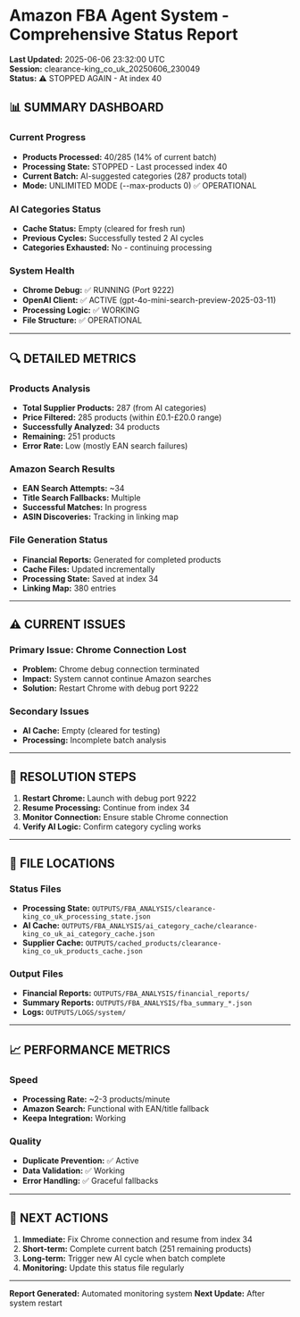 # Amazon FBA Agent System - Comprehensive Status Report

**Last Updated:** 2025-06-06 23:32:00 UTC  
**Session:** clearance-king_co_uk_20250606_230049  
**Status:** ⚠️ STOPPED AGAIN - At index 40

## 📊 SUMMARY DASHBOARD

### Current Progress
- **Products Processed:** 40/285 (14% of current batch)
- **Processing State:** STOPPED - Last processed index 40
- **Current Batch:** AI-suggested categories (287 products total)
- **Mode:** UNLIMITED MODE (--max-products 0) ✅ OPERATIONAL

### AI Categories Status
- **Cache Status:** Empty (cleared for fresh run)
- **Previous Cycles:** Successfully tested 2 AI cycles
- **Categories Exhausted:** No - continuing processing

### System Health
- **Chrome Debug:** ✅ RUNNING (Port 9222)
- **OpenAI Client:** ✅ ACTIVE (gpt-4o-mini-search-preview-2025-03-11)
- **Processing Logic:** ✅ WORKING
- **File Structure:** ✅ OPERATIONAL

---

## 🔍 DETAILED METRICS

### Products Analysis
- **Total Supplier Products:** 287 (from AI categories)
- **Price Filtered:** 285 products (within £0.1-£20.0 range)
- **Successfully Analyzed:** 34 products
- **Remaining:** 251 products
- **Error Rate:** Low (mostly EAN search failures)

### Amazon Search Results
- **EAN Search Attempts:** ~34
- **Title Search Fallbacks:** Multiple
- **Successful Matches:** In progress
- **ASIN Discoveries:** Tracking in linking map

### File Generation Status
- **Financial Reports:** Generated for completed products
- **Cache Files:** Updated incrementally
- **Processing State:** Saved at index 34
- **Linking Map:** 380 entries

---

## ⚠️ CURRENT ISSUES

### Primary Issue: Chrome Connection Lost
- **Problem:** Chrome debug connection terminated
- **Impact:** System cannot continue Amazon searches
- **Solution:** Restart Chrome with debug port 9222

### Secondary Issues
- **AI Cache:** Empty (cleared for testing)
- **Processing:** Incomplete batch analysis

---

## 🔧 RESOLUTION STEPS

1. **Restart Chrome:** Launch with debug port 9222
2. **Resume Processing:** Continue from index 34
3. **Monitor Connection:** Ensure stable Chrome connection
4. **Verify AI Logic:** Confirm category cycling works

---

## 📁 FILE LOCATIONS

### Status Files
- **Processing State:** `OUTPUTS/FBA_ANALYSIS/clearance-king_co_uk_processing_state.json`
- **AI Cache:** `OUTPUTS/FBA_ANALYSIS/ai_category_cache/clearance-king_co_uk_ai_category_cache.json`
- **Supplier Cache:** `OUTPUTS/cached_products/clearance-king_co_uk_products_cache.json`

### Output Files
- **Financial Reports:** `OUTPUTS/FBA_ANALYSIS/financial_reports/`
- **Summary Reports:** `OUTPUTS/FBA_ANALYSIS/fba_summary_*.json`
- **Logs:** `OUTPUTS/LOGS/system/`

---

## 📈 PERFORMANCE METRICS

### Speed
- **Processing Rate:** ~2-3 products/minute
- **Amazon Search:** Functional with EAN/title fallback
- **Keepa Integration:** Working

### Quality
- **Duplicate Prevention:** ✅ Active
- **Data Validation:** ✅ Working
- **Error Handling:** ✅ Graceful fallbacks

---

## 🎯 NEXT ACTIONS

1. **Immediate:** Fix Chrome connection and resume from index 34
2. **Short-term:** Complete current batch (251 remaining products)
3. **Long-term:** Trigger new AI cycle when batch complete
4. **Monitoring:** Update this status file regularly

---

**Report Generated:** Automated monitoring system
**Next Update:** After system restart